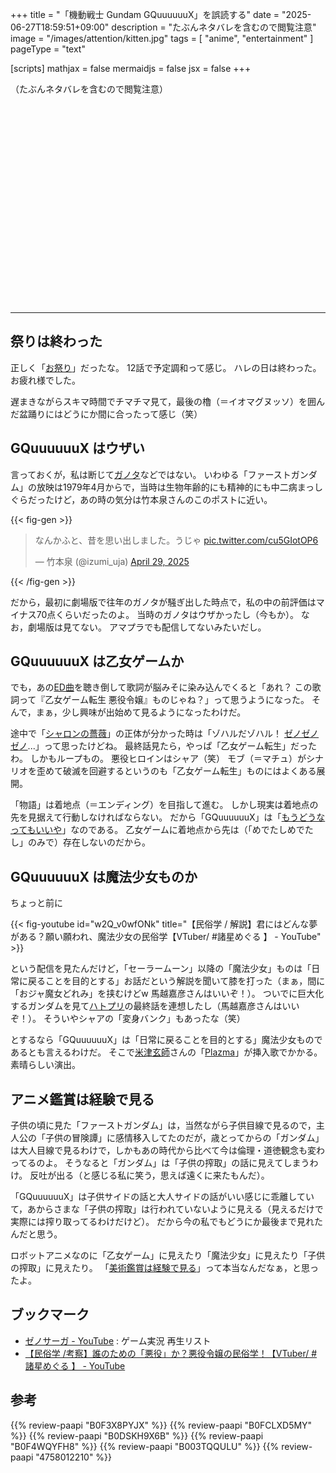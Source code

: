 +++
title = "「機動戦士 Gundam GQuuuuuuX」を誤読する"
date =  "2025-06-27T18:59:51+09:00"
description = "たぶんネタバレを含むので閲覧注意"
image = "/images/attention/kitten.jpg"
tags = [ "anime", "entertainment" ]
pageType = "text"

[scripts]
  mathjax = false
  mermaidjs = false
  jsx = false
+++

（たぶんネタバレを含むので閲覧注意）

<div style="height: 20rem;"></div><hr>

## 祭りは終わった

正しく「[お祭り](https://www.amazon.co.jp/gp/video/detail/B0CY9RNB6S/?tag=baldandersinf-22&linkCode=ogi&th=1&psc=1 "Amazon.co.jp: 機動戦士Gundam GQuuuuuuX（ジークアクス）を観る | Prime Video")」だったな。
12話で予定調和って感じ。
ハレの日は終わった。
お疲れ様でした。

遅まきながらスキマ時間でチマチマ見て，最後の櫓（＝イオマグヌッソ）を囲んだ盆踊りにはどうにか間に合ったって感じ（笑）

## GQuuuuuuX はウザい

言っておくが，私は断じて[ガノタ](https://dic.pixiv.net/a/%E3%82%AC%E3%83%8E%E3%82%BF "ガノタ (がのた)とは【ピクシブ百科事典】")などではない。
いわゆる「ファーストガンダム」の放映は1979年4月からで，当時は生物年齢的にも精神的にも中二病まっしぐらだったけど，あの時の気分は竹本泉さんのこのポストに近い。

{{< fig-gen >}}
<blockquote class="twitter-tweet"><p lang="ja" dir="ltr">なんかふと、昔を思い出しました。うじゃ <a href="https://t.co/cu5GIotOP6">pic.twitter.com/cu5GIotOP6</a></p>&mdash; 竹本泉 (@izumi_uja) <a href="https://twitter.com/izumi_uja/status/1917050791489347997?ref_src=twsrc%5Etfw">April 29, 2025</a></blockquote> <script async src="https://platform.twitter.com/widgets.js" charset="utf-8"></script>
{{< /fig-gen >}}

だから，最初に劇場版で往年のガノタが騒ぎ出した時点で，私の中の前評価はマイナス70点くらいだったのよ。
当時のガノタはウザかったし（今もか）。
なお，劇場版は見てない。
アマプラでも配信してないみたいだし。

## GQuuuuuuX は乙女ゲームか

でも，あの[ED曲](https://www.amazon.co.jp/dp/B0F3X8PYJX?tag=baldandersinf-22&linkCode=ogi&th=1&psc=1 "Amazon Music - 星街すいせいのもうどうなってもいいや - Amazon.co.jp")を聴き倒して歌詞が脳みそに染み込んでくると「あれ？ この歌詞って『乙女ゲーム転生 悪役令嬢』ものじゃね？」って思うようになった。
そんで，まぁ，少し興味が出始めて見るようになったわけだ。

途中で「[シャロンの薔薇](https://dic.pixiv.net/a/%E3%82%B7%E3%83%A3%E3%83%AD%E3%83%B3%E3%81%AE%E8%96%94%E8%96%87%28GQuuuuuuX%29 "シャロンの薔薇(GQuuuuuuX) (しゃろんのばら)とは【ピクシブ百科事典】")」の正体が分かった時は「ゾハルだゾハル！ [ゼノゼノゼノ](https://dic.pixiv.net/a/%E3%82%BC%E3%83%8E%E3%82%B5%E3%83%BC%E3%82%AC "ゼノサーガ (ぜのさーが)とは【ピクシブ百科事典】")...」って思ったけどね。
最終話見たら，やっぱ「乙女ゲーム転生」だったわ。
しかもループもの。
悪役ヒロインはシャア（笑） モブ（＝マチュ）がシナリオを歪めて破滅を回避するというのも「乙女ゲーム転生」ものにはよくある展開。

「物語」は着地点（＝エンディング）を目指して進む。
しかし現実は着地点の先を見据えて行動しなければならない。
だから「GQuuuuuuX」は「[もうどうなってもいいや](https://www.amazon.co.jp/dp/B0F3X8PYJX?tag=baldandersinf-22&linkCode=ogi&th=1&psc=1 "Amazon Music - 星街すいせいのもうどうなってもいいや - Amazon.co.jp")」なのである。
乙女ゲームに着地点から先は（「めでたしめでたし」のみで）存在しないのだから。

## GQuuuuuuX は魔法少女ものか

ちょっと前に

{{< fig-youtube id="w2Q_v0wfONk" title="【民俗学 / 解説】君にはどんな夢がある？願い願われ、魔法少女の民俗学【VTuber/ #諸星めぐる 】 - YouTube" >}}

という配信を見たんだけど，「セーラームーン」以降の「魔法少女」ものは「日常に戻ることを目的とする」お話だという解説を聞いて膝を打った（まぁ，間に「おジャ魔女どれみ」を挟むけどw 馬越嘉彦さんはいいぞ！）。
ついでに巨大化するガンダムを見て[ハトプリ](https://www.amazon.co.jp/gp/video/detail/B00TYV8M9C/?tag=baldandersinf-22&linkCode=ogi&th=1&psc=1 "Amazon.co.jp: ハートキャッチプリキュア！を観る | Prime Video")の最終話を連想したし（馬越嘉彦さんはいいぞ！）。
そういやシャアの「変身バンク」もあったな（笑）

とするなら「GQuuuuuuX」は「日常に戻ることを目的とする」魔法少女ものであるとも言えるわけだ。
そこで[米津玄師](https://reissuerecords.net/ "米津玄師 official site「REISSUE RECORDS」")さんの「[Plazma](https://www.amazon.co.jp/dp/B0DSKH9X6B?tag=baldandersinf-22&linkCode=ogi&th=1&psc=1 "Amazon Musicで米津玄師のPlazmaを再生する")」が挿入歌でかかる。
素晴らしい演出。

## アニメ鑑賞は経験で見る

子供の頃に見た「ファーストガンダム」は，当然ながら子供目線で見るので，主人公の「子供の冒険譚」に感情移入してたのだが，歳とってからの「ガンダム」は大人目線で見るわけで，しかもあの時代から比べて今は倫理・道徳観念も変わってるのよ。
そうなると「ガンダム」は「子供の搾取」の話に見えてしまうわけ。
反吐が出る（と感じる私に笑う，思えば遠くに来たもんだ）。

「GQuuuuuuX」は子供サイドの話と大人サイドの話がいい感じに乖離していて，あからさまな「子供の搾取」は行われていないように見える（見えるだけで実際には搾り取ってるわけだけど）。
だから今の私でもどうにか最後まで見れたんだと思う。

ロボットアニメなのに「乙女ゲーム」に見えたり「魔法少女」に見えたり「子供の搾取」に見えたり。
「[美術鑑賞は経験で見る](https://www.youtube.com/watch?v=owSYLkBfCUU "美術・博物鑑賞論（選択） - YouTube")」って本当なんだなぁ，と思ったよ。

## ブックマーク

- [ゼノサーガ - YouTube](http://www.youtube.com/playlist?list=PL1d2KuGf9SKb8zbA663zAeIir_kgMi0TY) : ゲーム実況 再生リスト
- [【民俗学 /考察】誰のための「悪役」か？悪役令嬢の民俗学！【VTuber/ #諸星めぐる 】 - YouTube](https://www.youtube.com/watch?v=A4nZkHk87M8)

## 参考

{{% review-paapi "B0F3X8PYJX" %}} <!-- もうどうなってもいいや 星街すいせい ガンダム GQuuuuuuX -->
{{% review-paapi "B0FCLXD5MY" %}} <!-- BEYOND THE TIME TM NETWORK ガンダム GQuuuuuuX -->
{{% review-paapi "B0DSKH9X6B" %}} <!-- Plazma 米津玄師 ガンダム GQuuuuuuX -->
{{% review-paapi "B0F4WQYFH8" %}} <!-- 水槽の街から ガンダム GQuuuuuuX -->
{{% review-paapi "B003TQQULU" %}} <!-- HEART GOES ON ハートキャッチプリキュア！ ハトプリ -->
{{% review-paapi "4758012210" %}} <!-- 馬越嘉彦 ハートキャッチプリキュア おジャ魔女どれみ マリー&ガリー -->
